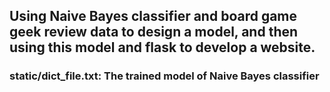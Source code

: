 ## Using Naive Bayes classifier and board game geek review data to design a model, and then using this model and flask to develop a website.

### static/dict_file.txt: The trained model of Naive Bayes classifier

